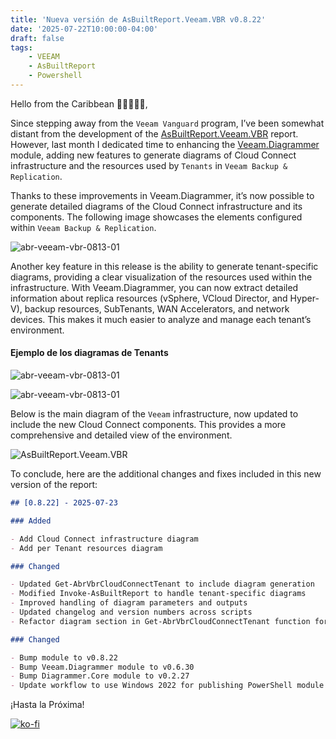 ```yaml
---
title: 'Nueva versión de AsBuiltReport.Veeam.VBR v0.8.22'
date: '2025-07-22T10:00:00-04:00'
draft: false
tags:
    - VEEAM
    - AsBuiltReport
    - Powershell
---
```


Hello from the Caribbean 🥥🌴🌺🌅🌊,

Since stepping away from the `Veeam Vanguard` program, I’ve been somewhat distant from the development of the [AsBuiltReport.Veeam.VBR](https://github.com/AsBuiltReport/AsBuiltReport.Veeam.VBR) report. However, last month I dedicated time to enhancing the [Veeam.Diagrammer](https://github.com/rebelinux/Veeam.Diagrammer) module, adding new features to generate diagrams of Cloud Connect infrastructure and the resources used by `Tenants` in `Veeam Backup & Replication`.

Thanks to these improvements in Veeam.Diagrammer, it’s now possible to generate detailed diagrams of the Cloud Connect infrastructure and its components. The following image showcases the elements configured within `Veeam Backup & Replication`.

![abr-veeam-vbr-0813-01](/img/2025/abr-veeam-vbr-0_8_22/CloudConnectInfra.webp)

Another key feature in this release is the ability to generate tenant-specific diagrams, providing a clear visualization of the resources used within the infrastructure. With Veeam.Diagrammer, you can now extract detailed information about replica resources (vSphere, VCloud Director, and Hyper-V), backup resources, SubTenants, WAN Accelerators, and network devices. This makes it much easier to analyze and manage each tenant’s environment.

#### Ejemplo de los diagramas de Tenants

![abr-veeam-vbr-0813-01](/img/2025/abr-veeam-vbr-0_8_22/CloudConnect-Tenant2.webp)

![abr-veeam-vbr-0813-01](/img/2025/abr-veeam-vbr-0_8_22/CloudConnect-Tenant3.webp)

Below is the main diagram of the `Veeam` infrastructure, now updated to include the new Cloud Connect components. This provides a more comprehensive and detailed view of the environment.

![AsBuiltReport.Veeam.VBR](/img/2025/abr-veeam-vbr-0_8_22/AsBuiltReport.Veeam.VBR.webp)

To conclude, here are the additional changes and fixes included in this new version of the report:

```markdown
## [0.8.22] - 2025-07-23

### Added

- Add Cloud Connect infrastructure diagram
- Add per Tenant resources diagram

### Changed

- Updated Get-AbrVbrCloudConnectTenant to include diagram generation
- Modified Invoke-AsBuiltReport to handle tenant-specific diagrams
- Improved handling of diagram parameters and outputs
- Updated changelog and version numbers across scripts
- Refactor diagram section in Get-AbrVbrCloudConnectTenant function for improved error handling and clarity

### Changed

- Bump module to v0.8.22
- Bump Veeam.Diagrammer module to v0.6.30
- Bump Diagrammer.Core module to v0.2.27
- Update workflow to use Windows 2022 for publishing PowerShell module
```

¡Hasta la Próxima!

[![ko-fi](https://ko-fi.com/img/githubbutton_sm.svg)](https://ko-fi.com/F1F8DEV80)
